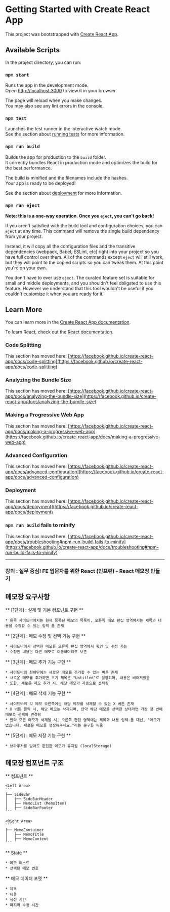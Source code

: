 # Getting Started with Create React App

This project was bootstrapped with [Create React App](https://github.com/facebook/create-react-app).

## Available Scripts

In the project directory, you can run:

### `npm start`

Runs the app in the development mode.\
Open [http://localhost:3000](http://localhost:3000) to view it in your browser.

The page will reload when you make changes.\
You may also see any lint errors in the console.

### `npm test`

Launches the test runner in the interactive watch mode.\
See the section about [running tests](https://facebook.github.io/create-react-app/docs/running-tests) for more information.

### `npm run build`

Builds the app for production to the `build` folder.\
It correctly bundles React in production mode and optimizes the build for the best performance.

The build is minified and the filenames include the hashes.\
Your app is ready to be deployed!

See the section about [deployment](https://facebook.github.io/create-react-app/docs/deployment) for more information.

### `npm run eject`

**Note: this is a one-way operation. Once you `eject`, you can't go back!**

If you aren't satisfied with the build tool and configuration choices, you can `eject` at any time. This command will remove the single build dependency from your project.

Instead, it will copy all the configuration files and the transitive dependencies (webpack, Babel, ESLint, etc) right into your project so you have full control over them. All of the commands except `eject` will still work, but they will point to the copied scripts so you can tweak them. At this point you're on your own.

You don't have to ever use `eject`. The curated feature set is suitable for small and middle deployments, and you shouldn't feel obligated to use this feature. However we understand that this tool wouldn't be useful if you couldn't customize it when you are ready for it.

## Learn More

You can learn more in the [Create React App documentation](https://facebook.github.io/create-react-app/docs/getting-started).

To learn React, check out the [React documentation](https://reactjs.org/).

### Code Splitting

This section has moved here: [https://facebook.github.io/create-react-app/docs/code-splitting](https://facebook.github.io/create-react-app/docs/code-splitting)

### Analyzing the Bundle Size

This section has moved here: [https://facebook.github.io/create-react-app/docs/analyzing-the-bundle-size](https://facebook.github.io/create-react-app/docs/analyzing-the-bundle-size)

### Making a Progressive Web App

This section has moved here: [https://facebook.github.io/create-react-app/docs/making-a-progressive-web-app](https://facebook.github.io/create-react-app/docs/making-a-progressive-web-app)

### Advanced Configuration

This section has moved here: [https://facebook.github.io/create-react-app/docs/advanced-configuration](https://facebook.github.io/create-react-app/docs/advanced-configuration)

### Deployment

This section has moved here: [https://facebook.github.io/create-react-app/docs/deployment](https://facebook.github.io/create-react-app/docs/deployment)

### `npm run build` fails to minify

This section has moved here: [https://facebook.github.io/create-react-app/docs/troubleshooting#npm-run-build-fails-to-minify](https://facebook.github.io/create-react-app/docs/troubleshooting#npm-run-build-fails-to-minify)

---

### 강의 : 실무 중심! FE 입문자를 위한 React (인프런) - React 메모장 만들기

## 메모장 요구사항

** [1단계] : 설계 및 기본 컴포넌트 구현 **

    * 왼쪽 사이드바에서는 현재 등록된 메모의 목록이, 오른쪽 메모 편집 영역에서는 제목과 내용을 수정할 수 있는 입력 폼 존재

** [2단계] : 메모 수정 및 선택 기능 구현 **

    * 사이드바에서 선택한 메모를 오른쪽 편집 영역에서 확인 및 수정 가능
    * 수정된 내용은 다른 메모로 이동하더라도 보존

** [3단계] : 메모 추가 기능 구현 **

    * 사이드바의 최하단에는 새로운 메모를 추가할 수 있는 버튼 존재
    * 새로운 메모를 추가하면 초기 제목은 "Untitled"로 설정되며, 내용은 비어져있음
    * 또한, 새로운 메모 추가 시, 해당 메모가 자동으로 선택됨

** [4단계] : 메모 삭제 기능 구현 **

    * 사이드바의 각 메모 오른쪽에는 해당 메모를 삭제할 수 있는 X 버튼 존재
    * X 버튼 클릭 시, 해당 메모는 삭제되며, 만약 해당 메모를 선택한 상태라면 가장 첫 번째 메모로 선택이 변경됨
    * 만약 모든 메모가 삭제될 시, 오른쪽 편집 영역에는 제목과 내용 입력 폼 대신, "메모가 없습니다. 새로운 메모를 생성해주세요."라는 문구를 띄움

** [5단계] : 메모 저장 기능 구현 **

    * 브라우저를 닫아도 편집한 메모가 유지됨 (localStorage)

## 메모장 컴포넌트 구조

** 컴포넌트 **

    <Left Area>
    ```
    ├── SideBar
    │   ├── SideBarHeader
    │   ├── MemoList (MemoItem)
    │   ├── SideBarFooter
    ```

    <Right Area>
    ```
    ├── MemoContainer
    │   ├── MemoTitle
    │   ├── MemoContent
    ```

** State **

    * 메모 리스트
    * 선택된 메모 번호

** 메모 데이터 포맷 **

    * 제목
    * 내용
    * 생성 시간
    * 마지막 수정 시간
